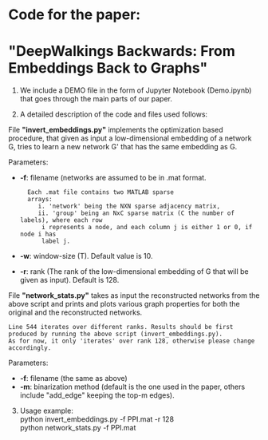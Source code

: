 # Code for the paper:
# "DeepWalkings Backwards: From Embeddings Back to Graphs"


1. We include a DEMO file in the form of Jupyter Notebook (Demo.ipynb)
that goes through the main parts of our paper.  

2. A detailed description of the code and files used follows:  

File __"invert_embeddings.py"__ implements the optimization based procedure, that given as input
a low-dimensional embedding of a network G, tries to learn a new network G' that has the same
embedding as G.  

Parameters:  

- __-f__: filename (networks are assumed to be in .mat format.

        Each .mat file contains two MATLAB sparse
        arrays:  
		   i. 'network' being the NXN sparse adjacency matrix,   
		   ii. 'group' being an NxC sparse matrix (C the number of labels), where each row
			i represents a node, and each column j is either 1 or 0, if node i has
			label j.
- __-w__: window-size (T). Default value is 10.
- __-r__: rank (The rank of the low-dimensional embedding of G that will be given as input). Default is 128.

File __"network_stats.py"__ takes as input the reconstructed networks from the above script and prints and plots
various graph properties for both the original and the reconstructed networks.
	
	Line 544 iterates over different ranks. Results should be first produced by running the above script (invert_embeddings.py).
	As for now, it only 'iterates' over rank 128, otherwise please change accordingly.  
Parameters:  
- __-f__: filename (the same as above)
- __-m__: binarization method (default is the one used in the paper, others include "add_edge" keeping the top-m edges). 

3. Usage example:  
	python invert_embeddings.py -f PPI.mat -r 128  
	python network_stats.py -f PPI.mat
